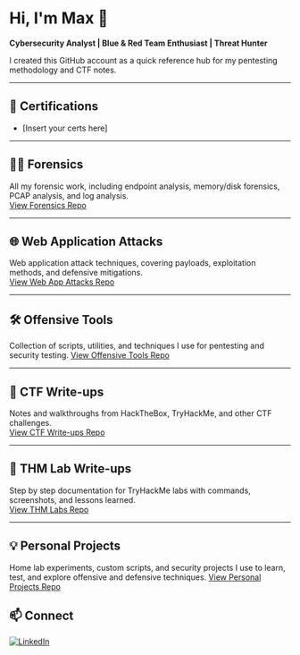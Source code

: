 # Hi, I'm Max 👋  

**Cybersecurity Analyst | Blue & Red Team Enthusiast | Threat Hunter**

I created this GitHub account as a quick reference hub for my pentesting methodology and CTF notes.

---

## 📜 Certifications
- [Insert your certs here]  

---

## 🕵️‍♂️ Forensics
All my forensic work, including endpoint analysis, memory/disk forensics, PCAP analysis, and log analysis.  
[View Forensics Repo](https://github.com/yourusername/forensics)

---

## 🌐 Web Application Attacks
Web application attack techniques, covering payloads, exploitation methods, and defensive mitigations.  
[View Web App Attacks Repo](https://github.com/yourusername/web-app-attacks)

---

## 🛠 Offensive Tools
Collection of scripts, utilities, and techniques I use for pentesting and security testing.
[View Offensive Tools Repo](https://github.com/yourusername/offensive-tools)

---

## 🎯 CTF Write-ups
Notes and walkthroughs from HackTheBox, TryHackMe, and other CTF challenges.  
[View CTF Write-ups Repo](https://github.com/yourusername/ctf-writeups)

---

## 🧪 THM Lab Write-ups
Step by step documentation for TryHackMe labs with commands, screenshots, and lessons learned.  
[View THM Labs Repo](https://github.com/yourusername/thm-labs)

---

## 💡 Personal Projects
Home lab experiments, custom scripts, and security projects I use to learn, test, and explore offensive and defensive techniques. 
[View Personal Projects Repo](https://github.com/yourusername/personal-projects)

## 📫 Connect
[![LinkedIn](https://img.shields.io/badge/LinkedIn-Connect-blue?logo=linkedin&logoColor=white)](https://www.linkedin.com/in/maxarmstrong-it/)

